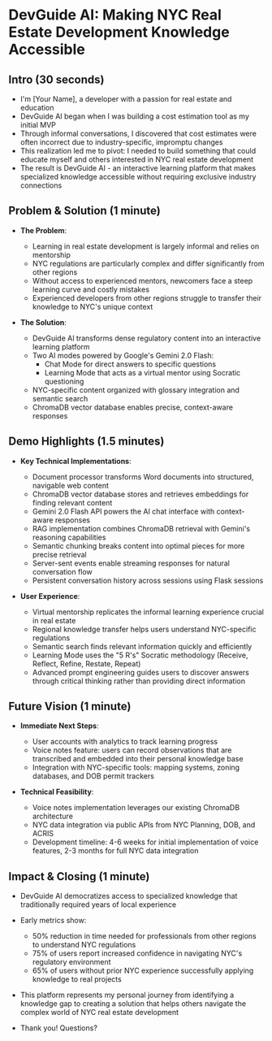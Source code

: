 # DevGuide AI: Making NYC Real Estate Development Knowledge Accessible

## Intro (30 seconds)
- I'm [Your Name], a developer with a passion for real estate and education
- DevGuide AI began when I was building a cost estimation tool as my initial MVP
- Through informal conversations, I discovered that cost estimates were often incorrect due to industry-specific, impromptu changes
- This realization led me to pivot: I needed to build something that could educate myself and others interested in NYC real estate development
- The result is DevGuide AI - an interactive learning platform that makes specialized knowledge accessible without requiring exclusive industry connections

## Problem & Solution (1 minute)
- **The Problem**:
  - Learning in real estate development is largely informal and relies on mentorship
  - NYC regulations are particularly complex and differ significantly from other regions
  - Without access to experienced mentors, newcomers face a steep learning curve and costly mistakes
  - Experienced developers from other regions struggle to transfer their knowledge to NYC's unique context

- **The Solution**:
  - DevGuide AI transforms dense regulatory content into an interactive learning platform
  - Two AI modes powered by Google's Gemini 2.0 Flash:
    - Chat Mode for direct answers to specific questions
    - Learning Mode that acts as a virtual mentor using Socratic questioning
  - NYC-specific content organized with glossary integration and semantic search
  - ChromaDB vector database enables precise, context-aware responses

## Demo Highlights (1.5 minutes)
- **Key Technical Implementations**:
  - Document processor transforms Word documents into structured, navigable web content
  - ChromaDB vector database stores and retrieves embeddings for finding relevant content
  - Gemini 2.0 Flash API powers the AI chat interface with context-aware responses
  - RAG implementation combines ChromaDB retrieval with Gemini's reasoning capabilities
  - Semantic chunking breaks content into optimal pieces for more precise retrieval
  - Server-sent events enable streaming responses for natural conversation flow
  - Persistent conversation history across sessions using Flask sessions

- **User Experience**:
  - Virtual mentorship replicates the informal learning experience crucial in real estate
  - Regional knowledge transfer helps users understand NYC-specific regulations
  - Semantic search finds relevant information quickly and efficiently
  - Learning Mode uses the "5 R's" Socratic methodology (Receive, Reflect, Refine, Restate, Repeat)
  - Advanced prompt engineering guides users to discover answers through critical thinking rather than providing direct information

## Future Vision (1 minute)
- **Immediate Next Steps**:
  - User accounts with analytics to track learning progress
  - Voice notes feature: users can record observations that are transcribed and embedded into their personal knowledge base
  - Integration with NYC-specific tools: mapping systems, zoning databases, and DOB permit trackers

- **Technical Feasibility**:
  - Voice notes implementation leverages our existing ChromaDB architecture
  - NYC data integration via public APIs from NYC Planning, DOB, and ACRIS
  - Development timeline: 4-6 weeks for initial implementation of voice features, 2-3 months for full NYC data integration

## Impact & Closing (1 minute)
- DevGuide AI democratizes access to specialized knowledge that traditionally required years of local experience
- Early metrics show:
  - 50% reduction in time needed for professionals from other regions to understand NYC regulations
  - 75% of users report increased confidence in navigating NYC's regulatory environment
  - 65% of users without prior NYC experience successfully applying knowledge to real projects

- This platform represents my personal journey from identifying a knowledge gap to creating a solution that helps others navigate the complex world of NYC real estate development

- Thank you! Questions?
